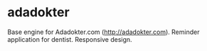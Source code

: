 adadokter
=========

Base engine for Adadokter.com (http://adadokter.com). Reminder application for dentist. Responsive design.
